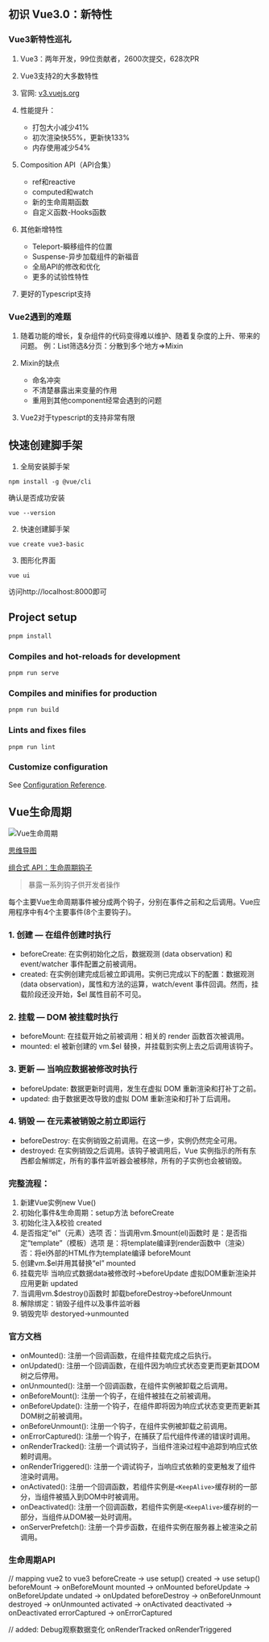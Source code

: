 ## 初识 Vue3.0：新特性
### Vue3新特性巡礼

1. Vue3：两年开发，99位贡献者，2600次提交，628次PR

2. Vue3支持2的大多数特性

3. 官网: [v3.vuejs.org](https://v3.vuejs.org)

4. 性能提升：
   - 打包大小减少41%
   - 初次渲染快55%，更新快133%
   - 内存使用减少54%

5. Composition API（API合集）
   - ref和reactive
   - computed和watch
   - 新的生命周期函数
   - 自定义函数-Hooks函数

6. 其他新增特性
   - Teleport-瞬移组件的位置
   - Suspense-异步加载组件的新福音
   - 全局API的修改和优化
   - 更多的试验性特性

7. 更好的Typescript支持

### Vue2遇到的难题

1. 随着功能的增长，复杂组件的代码变得难以维护、随着复杂度的上升、带来的问题。
    例：List筛选&分页：分散到多个地方=>Mixin

2. Mixin的缺点
   - 命名冲突
   - 不清楚暴露出来变量的作用
   - 重用到其他component经常会遇到的问题

3. Vue2对于typescript的支持非常有限

## 快速创建脚手架
1. 全局安装脚手架
```
npm install -g @vue/cli
```

确认是否成功安装
```
vue --version
```

2. 快速创建脚手架
```
vue create vue3-basic
```

3. 图形化界面
```
vue ui
```
访问http://localhost:8000即可

## Project setup
```
pnpm install
```

### Compiles and hot-reloads for development
```
pnpm run serve
```

### Compiles and minifies for production
```
pnpm run build
```

### Lints and fixes files
```
pnpm run lint
```

### Customize configuration
See [Configuration Reference](https://cli.vuejs.org/config/).


## Vue生命周期
![Vue生命周期](https://cn.vuejs.org/assets/lifecycle_zh-CN.W0MNXI0C.png)

[思维导图](https://whimsical.com/Djb2TcWsLTPeapFdM3NaX)

[组合式 API：生命周期钩子](https://cn.vuejs.org/api/composition-api-lifecycle.html)

> 暴露一系列钩子供开发者操作

每个主要Vue生命周期事件被分成两个钩子，分别在事件之前和之后调用。Vue应用程序中有4个主要事件(8个主要钩子)。

### 1. 创建 — 在组件创建时执行
- beforeCreate: 在实例初始化之后，数据观测 (data observation) 和 event/watcher 事件配置之前被调用。
- created: 在实例创建完成后被立即调用。实例已完成以下的配置：数据观测 (data observation)，属性和方法的运算，watch/event 事件回调。然而，挂载阶段还没开始，$el 属性目前不可见。

### 2. 挂载 — DOM 被挂载时执行
- beforeMount: 在挂载开始之前被调用：相关的 render 函数首次被调用。
- mounted: el 被新创建的 vm.$el 替换，并挂载到实例上去之后调用该钩子。
### 3. 更新 — 当响应数据被修改时执行
- beforeUpdate: 数据更新时调用，发生在虚拟 DOM 重新渲染和打补丁之前。
- updated: 由于数据更改导致的虚拟 DOM 重新渲染和打补丁后调用。
### 4. 销毁 — 在元素被销毁之前立即运行
- beforeDestroy: 在实例销毁之前调用。在这一步，实例仍然完全可用。
- destroyed: 在实例销毁之后调用。该钩子被调用后，Vue 实例指示的所有东西都会解绑定，所有的事件监听器会被移除，所有的子实例也会被销毁。

### 完整流程：
1. 新建Vue实例new Vue()
2. 初始化事件&生命周期：setup方法
beforeCreate
3. 初始化注入&校验
created
4. 是否指定“el”（元素）选项
否：当调用vm.$mount(el)函数时
是：是否指定“template”（模板）选项
   是：将template编译到render函数中（渲染）
   否：将el外部的HTML作为template编译
   beforeMount
5. 创建vm.$el并用其替换“el”
   mounted
6. 挂载完毕
   当响应式数据data被修改时->beforeUpdate
   虚拟DOM重新渲染并应用更新
   updated
7. 当调用vm.$destroy()函数时
   卸载beforeDestroy->beforeUnmount
8. 解除绑定：销毁子组件以及事件监听器
9. 销毁完毕
   destoryed->unmounted

### 官方文档
- onMounted(): 注册一个回调函数，在组件挂载完成之后执行。
- onUpdated(): 注册一个回调函数，在组件因为响应式状态变更而更新其DOM树之后停用。
- onUnmounted(): 注册一个回调函数，在组件实例被卸载之后调用。
- onBeforeMount(): 注册一个钩子，在组件被挂在之前被调用。
- onBeforeUpdate(): 注册一个钩子，在组件即将因为响应式状态变更而更新其DOM树之前被调用。
- onBeforeUnmount(): 注册一个钩子，在组件实例被卸载之前调用。
- onErrorCaptured(): 注册一个钩子，在捕获了后代组件传递的错误时调用。
- onRenderTracked(): 注册一个调试钩子，当组件渲染过程中追踪到响应式依赖时调用。
- onRenderTriggered(): 注册一个调试钩子，当响应式依赖的变更触发了组件渲染时调用。
- onActivated(): 注册一个回调函数，若组件实例是`<KeepAlive>`缓存树的一部分，当组件被插入到DOM中时被调用。
- onDeactivated(): 注册一个回调函数，若组件实例是`<KeepAlive>`缓存树的一部分，当组件从DOM被一处时调用。
- onServerPrefetch(): 注册一个异步函数，在组件实例在服务器上被渲染之前调用。

### 生命周期API
// mapping vue2 to vue3
beforeCreate -> use setup()
created -> use setup()
beforeMount -> onBeforeMount
mounted -> onMounted
beforeUpdate -> onBeforeUpdate
undated -> onUpdated
beforeDestroy -> onBeforeUnmount
destroyed -> onUnmounted
activated -> onActivated
deactivated -> onDeactivated
errorCaptured -> onErrorCaptured

// added: Debug观察数据变化
onRenderTracked
onRenderTriggered